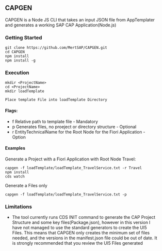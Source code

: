 ## CAPGEN
CAPGEN is a Node JS CLI that takes an input JSON file from AppTemplater and generates a working SAP CAP Application(Node.js)

### Getting Started
```
git clone https://github.com/MertSAP/CAPGEN.git
cd CAPGEN
npm install
npm install -g
```

### Execution
```
mkdir <ProjectName>
cd <ProjectName>
mkdir loadTemplate

Place template File into loadTemplate Directory
```

#### Flags:
  - f Relative path to template file - Mandatory
  - p Generates files, no proeject or directory structure - Optional
  - r EntityTechnicalName for the Root Node for the Fiori Application - Option

#### Examples
Generate a Project with a Fiori Application with Root Node Travel:
```
capgen -f loadTemplate/loadTemplate_TravelService.txt -r Travel
npm install
cds watch
```
Generate a Files only
```
capgen -f loadTemplate/loadTemplate_TravelService.txt -p
```
### Limitations
- The tool currently runs CDS INIT command to generate the CAP Project Structure and some key files(Package.json), however in this version I have not managed to use the standard generators to create the UI5 Files. This means that CAPGEN only creates the minimum set of files needed, and the versions in the manifest.json file could be out of date. It is strongly recommended that you review the UI5 Files generated
